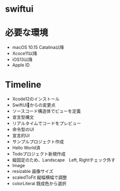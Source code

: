 # swiftui

# 必要な環境
- macOS 10.15 Catalina以降
- Xcoce11以降
- iOS13以降
- Apple ID

# Timeline
- Xcode12のインストール
- SwiftUIからの変更点
 - ソースコード構造体でビューを定義
 - 宣言型構文
 - リアルタイムでコードをプレビュー
 - 命令型のUI
 - 宣言的UI
- サンプルプロジェクト作成
 - Hello World済
- Todoプロジェクト新規作成
 - 縦固定のため、Landscape　Left, Rightチェック外す
 - Image 
  - resizable 画像サイズ
  - scaledToFit 縦幅横幅で調整
  - colorLiteral 既成色から選択
  